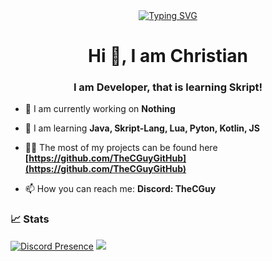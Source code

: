 
<div align="center">
<a href="https://git.io/typing-svg"><img src="https://readme-typing-svg.demolab.com?font=Fira+Code&pause=1000&random=false&width=435&lines=Skript-Lang%2C+Java%2C+Python%2C+JS%2C+Kotlin%2C+Lua;Minecraft+Developer;dsc.gg%2Fthecguy" alt="Typing SVG" /></a>
</div>



<h1 align="center">Hi 👋, I am Christian</h1>
<h3 align="center">I am Developer, that is learning Skript!</h3>

- 🔭 I am currently working on **Nothing** 

- 🌱 I am learning **Java, Skript-Lang, Lua, Pyton, Kotlin, JS**

- 👨‍💻 The most of my projects can be found here **[https://github.com/TheCGuyGitHub](https://github.com/TheCGuyGitHub)**

- 📫 How you can reach me: **Discord: TheCGuy**


### 📈 Stats
[![Discord Presence](https://lanyard.cnrad.dev/api/715248503730995270)](https://discord.com/users/715248503730995270) [![](https://github-readme-stats.vercel.app/api?username=TheCGuyGitHub&theme=dracula&count_private=true&show_icons=true&hide=contribs)](https://github.com/TheCGuyGitHub)
